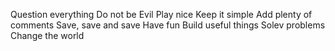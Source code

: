 Question everything
Do not be Evil
Play nice
Keep it simple
Add plenty of comments
Save, save and save
Have fun
Build useful things
Solev problems
Change the world
